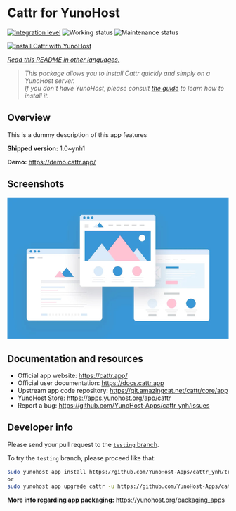 <!--
N.B.: This README was automatically generated by <https://github.com/YunoHost/apps/tree/master/tools/readme_generator>
It shall NOT be edited by hand.
-->

# Cattr for YunoHost

[![Integration level](https://dash.yunohost.org/integration/cattr.svg)](https://dash.yunohost.org/appci/app/cattr) ![Working status](https://ci-apps.yunohost.org/ci/badges/cattr.status.svg) ![Maintenance status](https://ci-apps.yunohost.org/ci/badges/cattr.maintain.svg)

[![Install Cattr with YunoHost](https://install-app.yunohost.org/install-with-yunohost.svg)](https://install-app.yunohost.org/?app=cattr)

*[Read this README in other languages.](./ALL_README.md)*

> *This package allows you to install Cattr quickly and simply on a YunoHost server.*  
> *If you don't have YunoHost, please consult [the guide](https://yunohost.org/install) to learn how to install it.*

## Overview

This is a dummy description of this app features


**Shipped version:** 1.0~ynh1

**Demo:** <https://demo.cattr.app/>

## Screenshots

![Screenshot of Cattr](./doc/screenshots/example.jpg)

## Documentation and resources

- Official app website: <https://cattr.app/>
- Official user documentation: <https://docs.cattr.app>
- Upstream app code repository: <https://git.amazingcat.net/cattr/core/app>
- YunoHost Store: <https://apps.yunohost.org/app/cattr>
- Report a bug: <https://github.com/YunoHost-Apps/cattr_ynh/issues>

## Developer info

Please send your pull request to the [`testing` branch](https://github.com/YunoHost-Apps/cattr_ynh/tree/testing).

To try the `testing` branch, please proceed like that:

```bash
sudo yunohost app install https://github.com/YunoHost-Apps/cattr_ynh/tree/testing --debug
or
sudo yunohost app upgrade cattr -u https://github.com/YunoHost-Apps/cattr_ynh/tree/testing --debug
```

**More info regarding app packaging:** <https://yunohost.org/packaging_apps>
